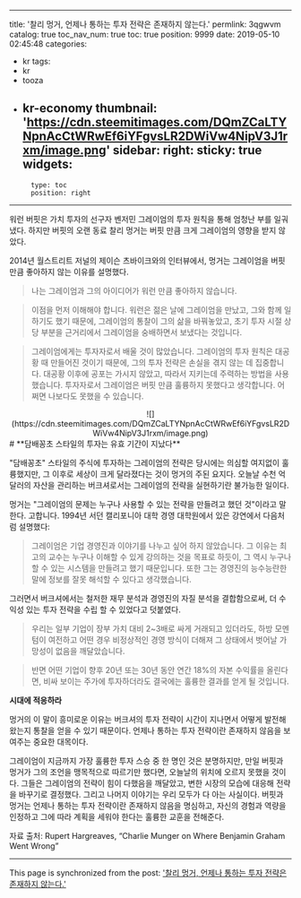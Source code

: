 
---
title: '찰리 멍거, 언제나 통하는 투자 전략은 존재하지 않는다.'
permlink: 3qgwvm
catalog: true
toc_nav_num: true
toc: true
position: 9999
date: 2019-05-10 02:45:48
categories:
- kr
tags:
- kr
- tooza
- kr-economy
thumbnail: 'https://cdn.steemitimages.com/DQmZCaLTYNpnAcCtWRwEf6iYFgvsLR2DWiVw4NipV3J1rxm/image.png'
sidebar:
    right:
        sticky: true
widgets:
    -
        type: toc
        position: right
---


워런 버핏은 가치 투자의 선구자 벤저민 그레이엄의 투자 원칙을 통해 엄청난 부를 일궈냈다. 하지만 버핏의 오랜 동료 찰리 멍거는 버핏 만큼 크게 그레이엄의 영향을 받지 않았다.​

2014년 월스트리트 저널의 제이슨 츠바이크와의 인터뷰에서, 멍거는 그레이엄을 버핏만큼 좋아하지 않는 이유를 설명했다.

>나는 그레이엄과 그의 아이디어가 워런 만큼 좋아하지 않습니다.

>이점을 먼저 이해해야 합니다. 워런은 젊은 날에 그레이엄을 만났고, 그와 함께 일하기도 했기 때문에, 그레이엄의 통찰이 그의 삶을 바꿔놓았고, 초기 투자 시절 상당 부분을 근거리에서 그레이엄을 숭배하면서 보냈다는 것입니다.​

>그레이엄에게는 투자자로서 배울 것이 많았습니다. 그레이엄의 투자 원칙은 대공황 때 만들어진 것이기 때문에, 그의 투자 전략은 손실을 겪지 않는 데 집중합니다. 대공황 이후에 공포는 가시지 않았고, 따라서 지키는데 주력하는 방법을 사용했습니다. 투자자로서 그레이엄은 버핏 만큼 훌륭하지 못했다고 생각합니다. 어쩌면 나보다도 못했을 수 있습니다.

<center>
![](https://cdn.steemitimages.com/DQmZCaLTYNpnAcCtWRwEf6iYFgvsLR2DWiVw4NipV3J1rxm/image.png)
</center>
#
**담배꽁초 스타일의 투자는 유효 기간이 지났다**​

"담배꽁초" 스타일의 주식에 투자하는 그레이엄의 전략은 당시에는 의심할 여지없이 훌륭했지만, 그 이후로 세상이 크게 달라졌다는 것이 멍거의 주된 요지다. 오늘날 수천 억 달러의 자산을 관리하는 버크셔로서는 그레이엄의 전략을 실현하기란 불가능한 일이다.​

멍거는 "그레이엄의 문제는 누구나 사용할 수 있는 전략을 만들려고 했던 것"이라고 말한다. 고합니다. 1994년 서던 캘리포니아 대학 경영 대학원에서 있은 강연에서 다음처럼 설명했다:

>그레이엄은 기업 경영진과 이야기를 나누고 싶어 하지 않았습니다. 그 이유는 최고의 교수는 누구나 이해할 수 있게 강의하는 것을 목표로 하듯이, 그 역시 누구나 할 수 있는 시스템을 만들려고 했기 때문입니다. 또한 그는 경영진의 능수능란한 말에 정보를 잘못 해석할 수 있다고 생각했습니다.

그러면서 버크셔에서는 철저한 재무 분석과 경영진의 자질 분석을 결합함으로써, 더 수익성 있는 투자 전략을 수립 할 수 있었다고 덧붙였다.

>우리는 일부 기업이 장부 가치 대비 2~3배로 싸게 거래되고 있더라도, 하방 모멘텀이 여전하고 어떤 경우 비정상적인 경영 방식이 더해져 그 상태에서 벗어날 가망성이 없음을 깨달았습니다.​

>반면 어떤 기업이 향후 20년 또는 30년 동안 연간 18%의 자본 수익률을 올린다면, 비싸 보이는 주가에 투자하더라도 결국에는 훌륭한 결과를 얻게 될 것입니다.

**시대에 적응하라**

멍거의 이 말이 흥미로운 이유는 버크셔의 투자 전략이 시간이 지나면서 어떻게 발전해 왔는지 통찰을 얻을 수 있기 때문이다. 언제나 통하는 투자 전략이란 존재하지 않음을 보여주는 중요한 대목이다.​

그레이엄이 지금까지 가장 훌륭한 투자 스승 중 한 명인 것은 분명하지만, 만일 버핏과 멍거가 그의 조언을 맹목적으로 따르기만 했다면, 오늘날의 위치에 오르지 못했을 것이다. 그들은 그레이엄의 전략이 힘이 다했음을 깨달았고, 변한 시장의 모습에 대응해 전략을 바꾸기로 결정했다. 그리고 나머지 이야기는 우리 모두가 다 아는 사실이다. 버핏과 멍거는 언제나 통하는 투자 전략이란 존재하지 않음을 명심하고, 자신의 경험과 역량을 인정하고 그에 따라 계획을 세워야 한다는 훌륭한 교훈을 전해준다.​

자료 출처: Rupert Hargreaves, “Charlie Munger on Where Benjamin Graham Went Wrong”

- - -

This page is synchronized from the post: ['찰리 멍거, 언제나 통하는 투자 전략은 존재하지 않는다.'](https://steemit.com/@pius.pius/3qgwvm)
